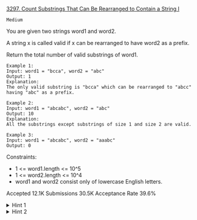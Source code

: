 [3297. Count Substrings That Can Be Rearranged to Contain a String I](https://leetcode.com/problems/count-substrings-that-can-be-rearranged-to-contain-a-string-i/)

`Medium`

You are given two strings word1 and word2.

A string x is called valid if x can be rearranged to have word2 as a prefix.

Return the total number of valid substrings of word1.

```
Example 1:
Input: word1 = "bcca", word2 = "abc"
Output: 1
Explanation:
The only valid substring is "bcca" which can be rearranged to "abcc" having "abc" as a prefix.

Example 2:
Input: word1 = "abcabc", word2 = "abc"
Output: 10
Explanation:
All the substrings except substrings of size 1 and size 2 are valid.

Example 3:
Input: word1 = "abcabc", word2 = "aaabc"
Output: 0
```

Constraints:

- 1 <= word1.length <= 10^5
- 1 <= word2.length <= 10^4
- word1 and word2 consist only of lowercase English letters.

Accepted
12.1K
Submissions
30.5K
Acceptance Rate
39.6%

<details>
<summary>Hint 1</summary>

Store the frequency of each character for all prefixes.

</details>
<details>
<summary>Hint 2</summary>

Use Binary Search.

</details>